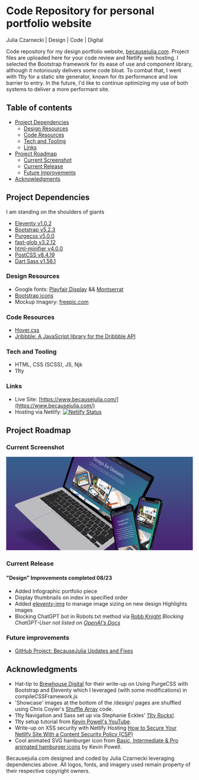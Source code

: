 # Code Repository for personal portfolio website

Julia Czarnecki | Design | Code | Digital

Code repository for my design portfolio website, [becausejulia.com](https://www.becausejulia.com). Project files are uploaded here for your code review and Netlify web hosting. I selected the Bootstrap framework for its ease of use and component library, although it notoriously delivers some code bloat. To combat that, I went with 11ty for a static site generator, known for its performance and low barrier to entry. In the future, I'd like to continue optimizing my use of both systems to deliver a more performant site.

## Table of contents

- [Project Dependencies](#project-dependencies)
  - [Design Resources](#design-resources)
  - [Code Resources](#code-resources)
  - [Tech and Tooling](#tech-and-tooling)
  - [Links](#links)
- [Project Roadmap](#project-roadmap)
  - [Current Screenshot](#current-screenshot)
  - [Current Release](#current-release)
  - [Future Improvements](#future-improvements)
- [Acknowledgments](#acknowledgments)

## Project Dependencies

I am standing on the shoulders of giants

- [Eleventy v1.0.2](https://www.11ty.dev/)
- [Bootstrap v5.2.3](https://getbootstrap.com/)
- [Purgecss v5.0.0](https://purgecss.com/)
- [fast-glob v3.2.12](https://www.npmjs.com/package/fast-glob/)
- [html-minifier v4.0.0](https://www.npmjs.com/package/html-minifier/)
- [PostCSS v8.4.19](https://postcss.org/)
- [Dart Sass v1.56.1](https://www.npmjs.com/package/sass/)

### Design Resources

- Google fonts: [Playfair Display](https://fonts.google.com/specimen/Playfair+Display) && [Montserrat](https://fonts.google.com/specimen/Montserrat)
- [Bootstrap icons](https://icons.getbootstrap.com/)
- Mockup Imagery: [freepic.com](https://www.freepik.com/)

### Code Resources

- [Hover.css](https://ianlunn.github.io/Hover/)
- [Jribbble: A JavaScript library for the Dribbble API](https://github.com/tylergaw/jribbble)

### Tech and Tooling

- HTML, CSS (SCSS), JS, Njk
- 11ty

### Links

- Live Site: [https://www.becausejulia.com/](https://www.becausejulia.com/)
- Hosting via Netlify: [![Netlify Status](https://api.netlify.com/api/v1/badges/38436d76-e0a4-4743-8172-da45f07cc387/deploy-status)](https://app.netlify.com/sites/hopeful-kilby-bb0e86/deploys)

## Project Roadmap

### Current Screenshot

![Current Screenshot](screenshot.png?raw=true)

### Current Release

#### "Design" Improvements completed 08/23

- Added Infographic portfolio piece
- Display thumbnails on index in specified order
- Added [eleventy-img](https://www.11ty.dev/docs/plugins/image/) to manage image sizing on new design Highlights images
- Blocking ChatGPT bot in Robots.txt method via [Robb Knight](https://rknight.me/block-chatgpt-with-robotstxt/) _Blocking ChatGPT-User not listed on [OpenAI's Docs](https://platform.openai.com/docs/gptbot)_

### Future improvements

- [GitHub Project: BecauseJulia Updates and Fixes](https://github.com/users/ninjulia/projects/1)

## Acknowledgments

- Hat-tip to [Brewhouse Digital](https://dev.to/brewhousedigital/using-purgecss-with-bootstrap-and-eleventy-j7p) for their write-up on Using PurgeCSS with Bootstrap and Eleventy which I leveraged (with some modifications) in compileCSSFramework.js
- 'Showcase' images at the bottom of the /design/ pages are shuffled using Chris Coyier's [Shuffle Array](https://css-tricks.com/snippets/javascript/shuffle-array/) code.
- 11ty Navigation and Sass set up via Stephanie Eckles' [11ty Rocks!](https://11ty.rocks/).
- 11ty setup tutorial from [Kevin Powell's YouTube](https://www.youtube.com/watch?v=4wD00RT6d-g&ab_channel=KevinPowell).
- Write-up on XSS security with Netlify Hosting [How to Secure Your Netlify Site With a Content Security Policy (CSP)](https://danurbanowicz.com/posts/2022/11/02/secure-your-netlify-site-with-csp/)
- Cool animated SVG hamburger icon from [Basic, Intermediate & Pro animated hamburger icons](https://youtu.be/R00QiudbD4Y) by Kevin Powell.

Becausejulia.com designed and coded by Julia Czarnecki leveraging dependencies above. All logos, fonts, and imagery used remain property of their respective copyright owners.
